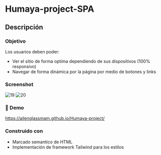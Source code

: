# Humaya-project-SPA

## Descripción

### Objetivo

Los usuarios deben poder:

- Ver el sitio de forma optima dependiendo de sus dispositivos (100% responsivo)
- Navegar de forma dinámica por la página por medio de botones y links

### Screenshot

![19](https://user-images.githubusercontent.com/110137453/233811585-12e948c9-617f-4fd1-9f1b-574681d47712.jpg)
![20](https://user-images.githubusercontent.com/110137453/233811584-340c72f4-4b4f-4ce3-95d5-d2198623a2c8.jpg)

### 🚀 Demo
https://ailenglassmam.github.io/Humaya-project/

### Construido con

- Marcado semantico de HTML
- Implementación de framework Tailwind para los estilos
